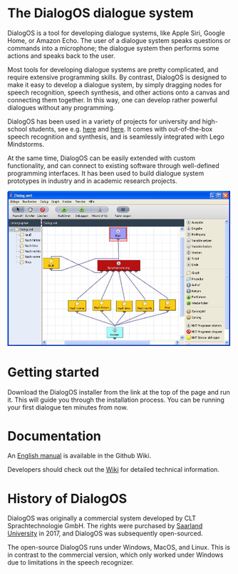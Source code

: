 # The DialogOS dialogue system

DialogOS is a tool for developing dialogue systems, like Apple Siri, Google Home, or Amazon Echo. The user of a dialogue system speaks questions or commands into a microphone; the dialogue system then performs some actions and speaks back to the user.

Most tools for developing dialogue systems are pretty complicated, and require extensive programming skills. By contrast, DialogOS is designed to make it easy to develop a dialogue system, by simply dragging nodes for speech recognition, speech synthesis, and other actions onto a canvas and connecting them together. In this way, one can develop rather powerful dialogues without any programming. 

DialogOS has been used in a variety of projects for university and high-school students, see e.g. [here](http://www.debacher.de/wiki/DialogOS) and [here](http://www.coli.uni-saarland.de/courses/lego-04/). It comes with out-of-the-box speech recognition and synthesis, and is seamlessly integrated with Lego Mindstorms.

At the same time, DialogOS can be easily extended with custom functionality, and can connect to existing software through well-defined programming interfaces. It has been used to build dialogue system prototypes in industry and in academic research projects.

<img src="/images/DialogOS.jpg" width="500" />


# Getting started

Download the DialogOS installer from the link at the top of the page and run it. This will guide you through the installation process. You can be running your first dialogue ten minutes from now.


# Documentation

An [English manual](https://github.com/coli-saar/dialogos/wiki/Manual) is available in the Github Wiki.

Developers should check out the [Wiki](https://github.com/coli-saar/dialogos/wiki) for detailed technical information.


# History of DialogOS

DialogOS was originally a commercial system developed by CLT Sprachtechnologie GmbH. The rights were purchased by [Saarland University](https://www.uni-saarland.de/) in 2017, and DialogOS was subsequently open-sourced.

The open-source DialogOS runs under Windows, MacOS, and Linux. This is in contrast to the commercial version, which only worked under Windows due to limitations in the speech recognizer.

